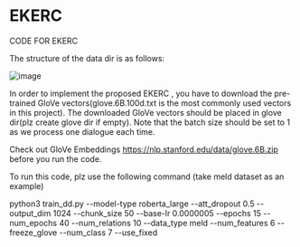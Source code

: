 # EKERC
CODE FOR EKERC

The structure of the data dir is as follows:

![image](https://github.com/user-attachments/assets/835800cf-e607-43c3-b2c6-68baddb12259)


In order to implement the proposed EKERC , you have to download the pre-trained GloVe vectors(glove.6B.100d.txt is the most commonly used vectors in this project). The downloaded GloVe vectors should be placed in glove dir(plz create glove dir if empty). Note that the batch size should be set to 1 as we process one dialogue each time.

Check out GloVe Embeddings https://nlp.stanford.edu/data/glove.6B.zip before you run the code.

To run this code, plz use the following command (take meld dataset as an example)

python3 train_dd.py --model-type roberta_large --att_dropout 0.5 --output_dim 1024 --chunk_size 50 --base-lr 0.0000005  --epochs 15 --num_epochs 40 --num_relations 10 --data_type meld --num_features 6 --freeze_glove --num_class 7 --use_fixed



